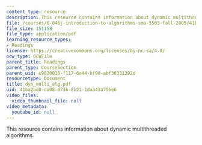 ```yaml
---
content_type: resource
description: This resource contains information about dynamic multithreaded algorithms.
file: /courses/6-046j-introduction-to-algorithms-sma-5503-fall-2005/41ba2bd0da08d73b8b211daa43a75be6_dyn_multi_alg.pdf
file_size: 151158
file_type: application/pdf
learning_resource_types:
- Readings
license: https://creativecommons.org/licenses/by-nc-sa/4.0/
ocw_type: OCWFile
parent_title: Readings
parent_type: CourseSection
parent_uid: c9820016-f117-6a44-bf90-abf38331392d
resourcetype: Document
title: dyn_multi_alg.pdf
uid: 41ba2bd0-da08-d73b-8b21-1daa43a75be6
video_files:
  video_thumbnail_file: null
video_metadata:
  youtube_id: null
---
```

This resource contains information about dynamic multithreaded algorithms.